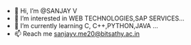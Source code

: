 - 👋 Hi, I’m @SANJAY V 
- 👀 I’m interested in WEB TECHNOLOGIES,SAP SERVICES...
- 🌱 I’m currently learning C, C++,PYTHON,JAVA ...
- 📫 Reach me sanjayv.me20@bitsathy.ac.in 

<!---
sanjayv26/sanjayv26 is a ✨ special ✨ repository because its `README.md` (this file) appears on your GitHub profile.
You can click the Preview link to take a look at your changes.
--->
